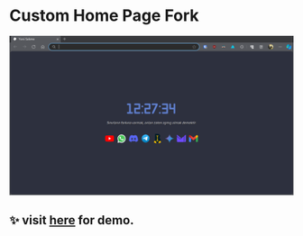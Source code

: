 # Custom Home Page Fork

![screenshoot](/screenshots.png)

## ✨ visit [here](https://arpedox.github.io/Custom-Home-Page/src/) for demo.
